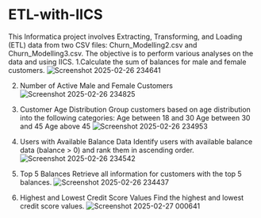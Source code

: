 # ETL-with-IICS
This Informatica project involves Extracting, Transforming, and Loading (ETL) data from two CSV files: Churn_Modelling2.csv and Churn_Modelling3.csv. The objective is to perform various analyses on the data and using IICS.
1.Calculate the sum of balances for male and female customers.
![Screenshot 2025-02-26 234641](https://github.com/user-attachments/assets/e563cf3e-84f3-492e-9b29-b5c337edbd3c)

2. Number of Active Male and Female Customers
![Screenshot 2025-02-26 234825](https://github.com/user-attachments/assets/1709d094-c4eb-42d8-b2df-708e357fee9e)

3. Customer Age Distribution
Group customers based on age distribution into the following categories:
Age between 18 and 30
Age between 30 and 45
Age above 45
![Screenshot 2025-02-26 234953](https://github.com/user-attachments/assets/dbac4461-3e4b-4a8a-ad97-f6413b29a742)

4. Users with Available Balance Data
Identify users with available balance data (balance > 0) and rank them in ascending order.
![Screenshot 2025-02-26 234542](https://github.com/user-attachments/assets/dd193779-149e-4fe1-8bc6-f1af12bab06b)

5. Top 5 Balances
Retrieve all information for customers with the top 5 balances.
![Screenshot 2025-02-26 234437](https://github.com/user-attachments/assets/1db2608c-3bc2-4174-94c3-d13c59ed0e9a)

6. Highest and Lowest Credit Score Values
Find the highest and lowest credit score values.
![Screenshot 2025-02-27 000641](https://github.com/user-attachments/assets/50952976-4aa1-46a0-903d-28fa6258c63c)


